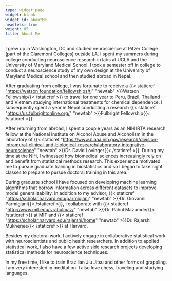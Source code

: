 ```yaml
---
type: widget_page
widget: blank
widget_id: aboutMe
headless: true
weight: 85
title: About Me
---
```

I grew up in Washington, DC and studied neuroscience at Pitzer College (part of the Claremont Colleges) outside LA. I spent my summers during college conducting neuroscience research in labs at UCLA and the University of Maryland Medical School. I took a semester off in college to conduct a neuroscience study of my own design at the University of Maryland Medical school and then studied abroad in Nepal.

After graduating from college, I was fortunate to receive a {{< staticref "https://watson.foundation/fellowships/tj" "newtab" >}}Watson Fellowship{{< /staticref >}} to travel for one year to Peru, Brazil, Thailand and Vietnam studying international treatments for chemical dependence. I subsequently spent a year in Nepal conducting a research {{< staticref "https://us.fulbrightonline.org/" "newtab" >}}Fulbright Fellowship{{< /staticref >}}.

After returning from abroad, I spent a couple years as an NIH IRTA research fellow at the National Institute on Alcohol Abuse and Alcoholism in the laboratory of {{< staticref "https://www.niaaa.nih.gov/research/division-intramural-clinical-and-biological-research/laboratory-integrative-neuroscience" "newtab" >}}Dr. David Lovinger{{< /staticref >}}. During my time at the NIH, I witnessed how biomedical sciences increasingly rely on and benefit from statistical methods research. This experience motivated me to pursue graduate training in biostatistics and so I began to take night classes to prepare to pursue doctoral training in this area.

During graduate school I have focused on developing machine learning algorithms that borrow information across different datasets to improve model generalizability. In addition to my advisor,  {{< staticref "https://scholar.harvard.edu/parmigiani" "newtab" >}}Dr. Giovanni Parmigiani{{< /staticref >}}, I collaborate with  {{< staticref "http://www.mit.edu/~rahulmaz/" "newtab" >}}Dr. Rahul Mazumder{{< /staticref >}} at MIT and {{< staticref "https://scholar.harvard.edu/rajarshi/home" "newtab" >}}Dr. Rajarshi Mukherjee{{< /staticref >}} at Harvard. 

Besides my doctoral work, I actively engage in collaborative statistical work with neuroscientists and public health researchers. In addition to applied statistical work, I also have a few active side research projects developing statistical methods for neuroscience techniques.

In my free time, I like to train Brazilian Jiu Jitsu and other forms of grappling. I am very interested in meditation. I also love chess, traveling and studying languages.